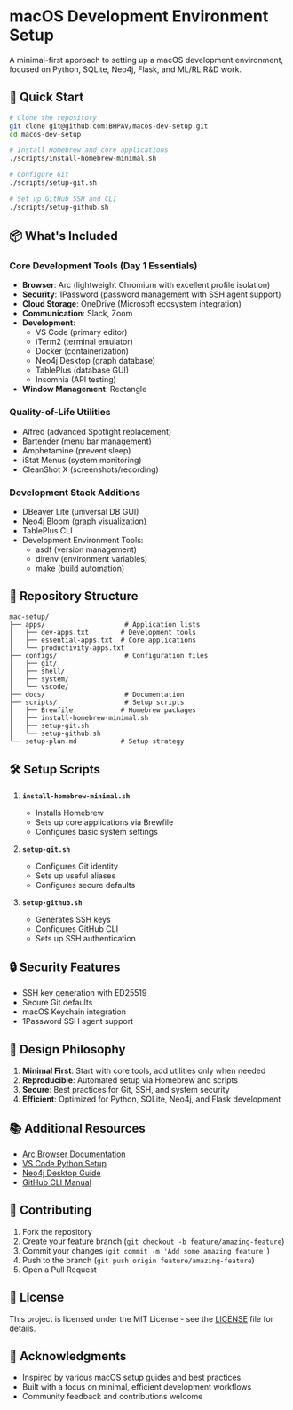 # macOS Development Environment Setup

A minimal-first approach to setting up a macOS development environment, focused on Python, SQLite, Neo4j, Flask, and ML/RL R&D work.

## 🚀 Quick Start

```bash
# Clone the repository
git clone git@github.com:BHPAV/macos-dev-setup.git
cd macos-dev-setup

# Install Homebrew and core applications
./scripts/install-homebrew-minimal.sh

# Configure Git
./scripts/setup-git.sh

# Set up GitHub SSH and CLI
./scripts/setup-github.sh
```

## 📦 What's Included

### Core Development Tools (Day 1 Essentials)

- **Browser**: Arc (lightweight Chromium with excellent profile isolation)
- **Security**: 1Password (password management with SSH agent support)
- **Cloud Storage**: OneDrive (Microsoft ecosystem integration)
- **Communication**: Slack, Zoom
- **Development**:
  - VS Code (primary editor)
  - iTerm2 (terminal emulator)
  - Docker (containerization)
  - Neo4j Desktop (graph database)
  - TablePlus (database GUI)
  - Insomnia (API testing)
- **Window Management**: Rectangle

### Quality-of-Life Utilities

- Alfred (advanced Spotlight replacement)
- Bartender (menu bar management)
- Amphetamine (prevent sleep)
- iStat Menus (system monitoring)
- CleanShot X (screenshots/recording)

### Development Stack Additions

- DBeaver Lite (universal DB GUI)
- Neo4j Bloom (graph visualization)
- TablePlus CLI
- Development Environment Tools:
  - asdf (version management)
  - direnv (environment variables)
  - make (build automation)

## 📂 Repository Structure

```
mac-setup/
├── apps/                    # Application lists
│   ├── dev-apps.txt        # Development tools
│   ├── essential-apps.txt  # Core applications
│   └── productivity-apps.txt
├── configs/                 # Configuration files
│   ├── git/
│   ├── shell/
│   ├── system/
│   └── vscode/
├── docs/                    # Documentation
├── scripts/                 # Setup scripts
│   ├── Brewfile            # Homebrew packages
│   ├── install-homebrew-minimal.sh
│   ├── setup-git.sh
│   └── setup-github.sh
└── setup-plan.md           # Setup strategy
```

## 🛠 Setup Scripts

1. **`install-homebrew-minimal.sh`**
   - Installs Homebrew
   - Sets up core applications via Brewfile
   - Configures basic system settings

2. **`setup-git.sh`**
   - Configures Git identity
   - Sets up useful aliases
   - Configures secure defaults

3. **`setup-github.sh`**
   - Generates SSH keys
   - Configures GitHub CLI
   - Sets up SSH authentication

## 🔒 Security Features

- SSH key generation with ED25519
- Secure Git defaults
- macOS Keychain integration
- 1Password SSH agent support

## 🎯 Design Philosophy

1. **Minimal First**: Start with core tools, add utilities only when needed
2. **Reproducible**: Automated setup via Homebrew and scripts
3. **Secure**: Best practices for Git, SSH, and system security
4. **Efficient**: Optimized for Python, SQLite, Neo4j, and Flask development

## 📚 Additional Resources

- [Arc Browser Documentation](https://arc.net/docs)
- [VS Code Python Setup](https://code.visualstudio.com/docs/python/python-tutorial)
- [Neo4j Desktop Guide](https://neo4j.com/developer/neo4j-desktop/)
- [GitHub CLI Manual](https://cli.github.com/manual/)

## 🤝 Contributing

1. Fork the repository
2. Create your feature branch (`git checkout -b feature/amazing-feature`)
3. Commit your changes (`git commit -m 'Add some amazing feature'`)
4. Push to the branch (`git push origin feature/amazing-feature`)
5. Open a Pull Request

## 📝 License

This project is licensed under the MIT License - see the [LICENSE](LICENSE) file for details.

## 🙏 Acknowledgments

- Inspired by various macOS setup guides and best practices
- Built with a focus on minimal, efficient development workflows
- Community feedback and contributions welcome 
